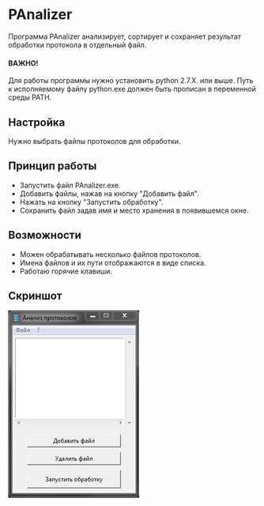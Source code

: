 # PAnalizer

Программа PAnalizer анализирует, сортирует и сохраняет результат обработки протокола в отдельный файл.

#### ВАЖНО!

Для работы программы нужно установить python 2.7.X. или выше. Путь к исполняемому файлу python.exe должен быть прописан в переменной среды PATH.

## Настройка

Нужно выбрать файлы протоколов для обработки.

## Принцип работы

* Запустить файл PAnalizer.exe.
* Добавить файлы, нажав на кнопку "Добавить файл".
* Нажать на кнопку "Запустить обработку".
* Сохранить файл задав имя и место хранения в появившемся окне.

## Возможности

* Можен обрабатывать несколько файлов протоколов.
* Имена файлов и их пути отображаются в виде списка.
* Работаю горячие клавиши.

## Скриншот

![PAnalizer](https://github.com/manzhakdotcom/PAnalizer/blob/master/screenshot.png)

